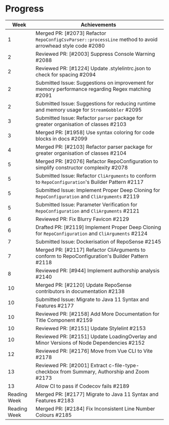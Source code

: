 # Progress

| Week | Achievements |
| --- | --- |
| 1 | Merged PR: [#2073] Refactor `RepoConfigCsvParser::processLine` method to avoid arrowhead style code #2080 |
| 2 | Reviewed PR: [#2003] Suppress Console Warning #2088 |
| 2 | Reviewed PR: [#1224] Update .stylelintrc.json to check for spacing #2094|
| 2 | Submitted Issue: Suggestions on improvement for memory performance regarding Regex matching #2091 |
| 2 | Submitted Issue: Suggestions for reducing runtime and memory usage for `StreamGobbler` #2095 |
| 3 | Submitted Issue: Refactor `parser` package for greater organisation of classes #2103|
| 3 | Merged PR: [#1958] Use syntax coloring for code blocks in docs #2099 |
| 4 | Merged PR: [#2103] Refactor parser package for greater organisation of classes #2104 |
| 5 | Merged PR: [#2076] Refactor RepoConfiguration to simplify constructor complexity #2078 |
| 5 | Submitted Issue: Refactor `CliArguments` to conform to `RepoConfiguration`'s Builder Pattern #2117 |
| 5 | Submitted Issue: Implement Proper Deep Cloning for `RepoConfiguration` and `CliArguments` #2119 |
| 5 | Submitted Issue: Parameter Verification for `RepoConfiguration` and `CliArguments` #2121 |
| 6 | Reviewed PR: Fix Blurry Favicon #2129 |
| 6 | Drafted PR: [#2119] Implement Proper Deep Cloning for `RepoConfiguration` and `CliArguments` #2124 |
| 7 | Submitted Issue: Dockerisation of RepoSense #2145 |
| 7 | Merged PR: [#2117] Refactor CliArguments to conform to RepoConfiguration's Builder Pattern #2118 |
| 8 | Reviewed PR: [#944] Implement authorship analysis #2140 |
| 10 | Merged PR: [#2120] Update RepoSense contributors in documentation #2138 |
| 10 | Submitted Issue: Migrate to Java 11 Syntax and Features #2177 |
| 10 | Reviewed PR: [#2158] Add More Documentation for Title Component #2159 |
| 10 | Reviewed PR: [#2151] Update Stylelint #2153 |
| 10 | Reviewed PR: [#2151] Update LoadingOverlay and Minor Versions of Node Dependencies #2152 |
| 12 | Reviewed PR: [#2176] Move from Vue CLI to Vite #2178 |
| 13 | Reviewed PR: [#2001] Extract c-file-type-checkbox from Summary, Authorship and Zoom #2173 |
| 13 | Allow CI to pass if Codecov fails #2189 |
| Reading Week | Merged PR: [#2177] Migrate to Java 11 Syntax and Features #2183 |
| Reading Week | Merged PR: [#2184] Fix Inconsistent Line Number Colours #2185 |
